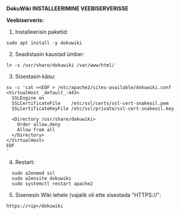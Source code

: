 #
**DokuWiki INSTALLEERIMINE VEEBISERVERISSE**


**Veebiserveris:**

1. Installeerisin paketid: 
```
sudo apt install -y dokuwiki
```

2. Seadistasin kaustad ümber: 
```
ln -s /usr/share/dokuwiki /var/www/html/
```

3. Sisestasin käsu:
```
su -c 'cat <<EOF > /etc/apache2/sites-available/dokuwiki.conf
<VirtualHost _default_:443>
  SSLEngine on
  SSLCertificateFile    /etc/ssl/certs/ssl-cert-snakeoil.pem
  SSLCertificateKeyFile /etc/ssl/private/ssl-cert-snakeoil.key

  <Directory /usr/share/dokuwiki>
    Order allow,deny
    Allow from all
  </Directory>
</VirtualHost>
EOF
'
```

4. Restart: 
```
  sudo a2enmod ssl
  sudo a2ensite dokuwiki
  sudo systemctl restart apache2
```

5. Sisenesin Wiki lehele (vajalik oli ette sisestada "HTTPS://": 
```
https://<ip>/dokuwiki
```



